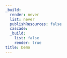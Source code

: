 ```yaml
---
_build:
  render: never
  list: never
  publishResources: false
  cascade:
  _build:
    list: false
    render: true
title: Demo
---
```

